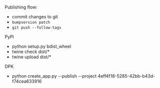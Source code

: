 Publishing flow:

- commit changes to git
- `bumpversion patch`
- `git push --follow-tags`

PyPi
- python setup.py bdist_wheel
- twine check dist/*
- twine upload dist/*

DPK
- python create_app.py --publish --project 4eff4f18-5285-42bb-b43d-f74cea633916